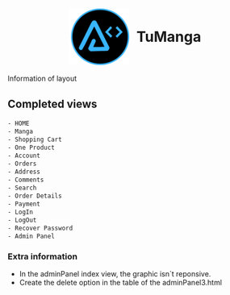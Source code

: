 <h1 style="display:flex;width=100%;justify-content:center;align-items:center;gap: 15px"><img src="../layout/assets/images/BrandT2.png" alt="arnaizDev brand" style="width:120px" /> TuManga</h1>

Information of layout 

## Completed views

    - HOME
    - Manga
    - Shopping Cart
    - One Product
    - Account
    - Orders
    - Address
    - Comments
    - Search
    - Order Details
    - Payment
    - LogIn
    - LogOut
    - Recover Password
    - Admin Panel
   

### Extra information

* In the adminPanel index view, the graphic isn´t reponsive.
* Create the delete option in the table of the adminPanel3.html
